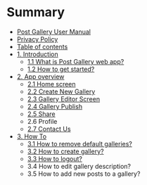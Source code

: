 # Summary

* [Post Gallery User Manual](README.md)
* [Privacy Policy](privacy-policy.md)
* [Table of contents](table-of-contents.md)
* [1. Introduction](introduction.md)
  * [1.1 What is Post Gallery web app?](introduction.md)
  * [1.2 How to get started?](12-how-to-get-started.md)
* [2. App overview](app-review.md)
  * [2.1 Home screen](app-review.md)
  * [2.2 Create New Gallery](25-create-new-gallery.md)
  * [2.3 Gallery Editor Screen](22-gallery-editor-screen.md)
  * [2.4 Gallery Publish](23-gallery-preview.md)
  * [2.5 Share](25-share.md)
  * 2.6 Profile
  * [2.7 Contact Us](26-contact-us.md)
* [3. How To](how-to.md)
  * [3.1 How to remove default galleries?](how-to.md)
  * [3.2 How to create gallery?](32-how-to-create-gallery.md)
  * [3.3 How to logout?](33-how-to-logout.md)
  * 3.4 How to edit gallery description?
  * 3.5 How to add new posts to a gallery?

